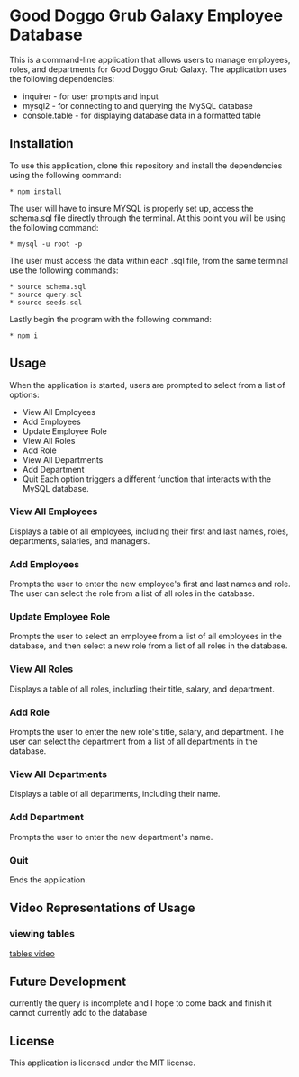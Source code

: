 # Good Doggo Grub Galaxy Employee Database

This is a command-line application that allows users to manage employees, roles, and departments for Good Doggo Grub Galaxy. The application uses the following dependencies:

* inquirer - for user prompts and input
* mysql2 - for connecting to and querying the MySQL database
* console.table - for displaying database data in a formatted table

## Installation
To use this application, clone this repository and install the dependencies using the following command:

    * npm install

The user will have to insure MYSQL is properly set up, access the schema.sql file directly through the terminal. At this point you will be using the following command:

    * mysql -u root -p

The user must access the data within each .sql file, from the same terminal use the following commands:

    * source schema.sql
    * source query.sql
    * source seeds.sql

Lastly begin the program with the following command:

    * npm i

## Usage

When the application is started, users are prompted to select from a list of options:

* View All Employees
* Add Employees
* Update Employee Role
* View All Roles
* Add Role
* View All Departments
* Add Department
* Quit
Each option triggers a different function that interacts with the MySQL database.

### View All Employees
Displays a table of all employees, including their first and last names, roles, departments, salaries, and managers.

### Add Employees
Prompts the user to enter the new employee's first and last names and role. The user can select the role from a list of all roles in the database.

### Update Employee Role
Prompts the user to select an employee from a list of all employees in the database, and then select a new role from a list of all roles in the database.

### View All Roles
Displays a table of all roles, including their title, salary, and department.

### Add Role
Prompts the user to enter the new role's title, salary, and department. The user can select the department from a list of all departments in the database.

### View All Departments
Displays a table of all departments, including their name.

### Add Department
Prompts the user to enter the new department's name.

### Quit
Ends the application.


## Video Representations of Usage 

### viewing tables
[tables video](https://drive.google.com/file/d/1KSKaa02uxd0rL9xi7oBFNhOm95lxoHyw/view)


## Future Development
currently the query is incomplete and I hope to come back and finish it 
cannot currently add to the database


## License
This application is licensed under the MIT license.
